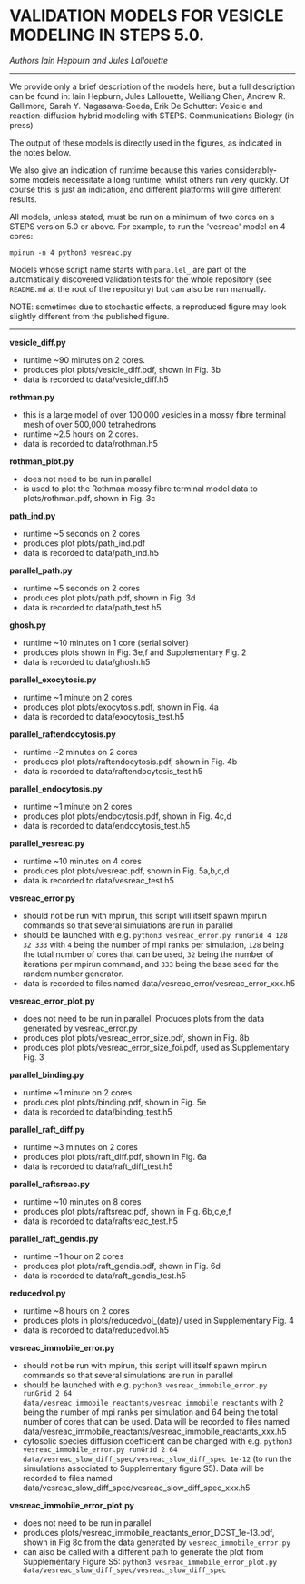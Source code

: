 
# VALIDATION MODELS FOR VESICLE MODELING IN STEPS 5.0. 
*Authors Iain Hepburn and Jules Lallouette*

---------------------------------------------------------------------

We provide only a brief description of the models here, but a full description can be found in:
Iain Hepburn, Jules Lallouette, Weiliang Chen, Andrew R. Gallimore, Sarah Y. Nagasawa-Soeda, Erik De Schutter: Vesicle and reaction-diffusion hybrid modeling with STEPS. Communications Biology (in press)

The output of these models is directly used in the figures, as indicated in the notes below. 

We also give an indication of runtime because this varies considerably- some models necessitate a long runtime, whilst others run very quickly. Of course this is just an indication, and different platforms will give different results.  

All models, unless stated, must be run on a minimum of two cores on a STEPS version 5.0 or above. For example, to run the 'vesreac' model on 4 cores:
 ```
 mpirun -n 4 python3 vesreac.py
 ```

Models whose script name starts with `parallel_` are part of the automatically discovered validation tests for the whole repository (see `README.md` at the root of the repository) but can also be run manually.

NOTE: sometimes due to stochastic effects, a reproduced figure may look slightly different from the published figure. 

---------------------------------------------------------------------


**vesicle_diff.py**
 - runtime ~90 minutes on 2 cores. 
 - produces plot plots/vesicle\_diff.pdf, shown in Fig. 3b
 - data is recorded to data/vesicle_diff.h5

**rothman.py**
 - this is a large model of over 100,000 vesicles in a mossy fibre terminal mesh of over 500,000 tetrahedrons
 - runtime ~2.5 hours on 2 cores.
 - data is recorded to data/rothman.h5

**rothman_plot.py**
 - does not need to be run in parallel
 - is used to plot the Rothman mossy fibre terminal model data to plots/rothman.pdf, shown in Fig. 3c 

**path_ind.py**
 - runtime ~5 seconds on 2 cores 
 - produces plot plots/path\_ind.pdf
 - data is recorded to data/path_ind.h5

**parallel_path.py**
 - runtime ~5 seconds on 2 cores 
 - produces plot plots/path.pdf, shown in Fig. 3d
 - data is recorded to data/path_test.h5

**ghosh.py**
 - runtime ~10 minutes on 1 core (serial solver)
 - produces plots shown in Fig. 3e,f and Supplementary Fig. 2
 - data is recorded to data/ghosh.h5

**parallel_exocytosis.py**
 - runtime ~1 minute on 2 cores 
 - produces plot plots/exocytosis.pdf, shown in Fig. 4a
 - data is recorded to data/exocytosis_test.h5

**parallel_raftendocytosis.py**
 - runtime ~2 minutes on 2 cores 
 - produces plot plots/raftendocytosis.pdf, shown in Fig. 4b
 - data is recorded to data/raftendocytosis_test.h5

**parallel_endocytosis.py**
 - runtime ~1 minute on 2 cores 
 - produces plot plots/endocytosis.pdf, shown in Fig. 4c,d
 - data is recorded to data/endocytosis_test.h5

**parallel_vesreac.py**
 - runtime ~10 minutes on 4 cores
 - produces plot plots/vesreac.pdf, shown in Fig. 5a,b,c,d
 - data is recorded to data/vesreac_test.h5

**vesreac_error.py**
 - should not be run with mpirun, this script will itself spawn mpirun commands so that several simulations are run in parallel
 - should be launched with e.g. `python3 vesreac_error.py runGrid 4 128 32 333` with `4` being the number of mpi ranks per simulation, `128` being the total number of cores that can be used, `32` being the number of iterations per mpirun command, and `333` being the base seed for the random number generator.
 - data is recorded to files named data/vesreac_error/vesreac_error_xxx.h5

**vesreac_error_plot.py**
 - does not need to be run in parallel. Produces plots from the data generated by vesreac_error.py
 - produces plot plots/vesreac_error_size.pdf, shown in Fig. 8b
 - produces plot plots/vesreac_error_size_foi.pdf, used as Supplementary Fig. 3
 
**parallel_binding.py**
 - runtime ~1 minute on 2 cores
 - produces plot plots/binding.pdf, shown in Fig. 5e
 - data is recorded to data/binding_test.h5

**parallel_raft_diff.py**
 - runtime ~3 minutes on 2 cores
 - produces plot plots/raft\_diff.pdf, shown in Fig. 6a
 - data is recorded to data/raft_diff_test.h5

**parallel_raftsreac.py**
 - runtime ~10 minutes on 8 cores
 - produces plot plots/raftsreac.pdf, shown in Fig. 6b,c,e,f
 - data is recorded to data/raftsreac_test.h5

**parallel_raft_gendis.py**
 - runtime ~1 hour on 2 cores
 - produces plot plots/raft\_gendis.pdf, shown in Fig. 6d
 - data is recorded to data/raft_gendis_test.h5

**reducedvol.py**
 - runtime ~8 hours on 2 cores
 - produces plots in plots/reducedvol\_(date)/ used in Supplementary Fig. 4
 - data is recorded to data/reducedvol.h5

**vesreac_immobile_error.py**
 - should not be run with mpirun, this script will itself spawn mpirun commands so that several simulations are run in parallel
 - should be launched with e.g. `python3 vesreac_immobile_error.py runGrid 2 64 data/vesreac_immobile_reactants/vesreac_immobile_reactants` with 2 being the number of mpi ranks per simulation and 64 being the total number of cores that can be used. Data will be recorded to files named data/vesreac_immobile_reactants/vesreac_immobile_reactants_xxx.h5
 - cytosolic species diffusion coefficient can be changed with e.g. `python3 vesreac_immobile_error.py runGrid 2 64 data/vesreac_slow_diff_spec/vesreac_slow_diff_spec 1e-12` (to run the simulations associated to Supplementary figure S5). Data will be recorded to files named data/vesreac_slow_diff_spec/vesreac_slow_diff_spec_xxx.h5

**vesreac_immobile_error_plot.py**
 - does not need to be run in parallel
 - produces plots/vesreac_immobile_reactants_error_DCST_1e-13.pdf, shown in Fig 8c from the data generated by `vesreac_immobile_error.py`
 - can also be called with a different path to generate the plot from Supplementary Figure S5: `python3 vesreac_immobile_error_plot.py data/vesreac_slow_diff_spec/vesreac_slow_diff_spec`

